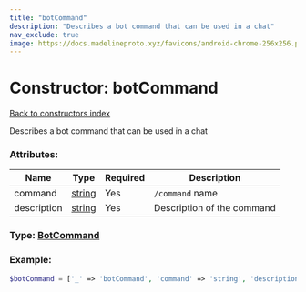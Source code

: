 ```yaml
---
title: "botCommand"
description: "Describes a bot command that can be used in a chat"
nav_exclude: true
image: https://docs.madelineproto.xyz/favicons/android-chrome-256x256.png
---
```

# Constructor: botCommand  
[Back to constructors index](/API_docs/constructors/index.html)



Describes a bot command that can be used in a chat

### Attributes:

| Name     |    Type       | Required | Description |
|----------|---------------|----------|-------------|
|command|[string](/API_docs/types/string.html) | Yes|`/command` name|
|description|[string](/API_docs/types/string.html) | Yes|Description of the command|



### Type: [BotCommand](/API_docs/types/BotCommand.html)


### Example:

```php
$botCommand = ['_' => 'botCommand', 'command' => 'string', 'description' => 'string'];
```  
